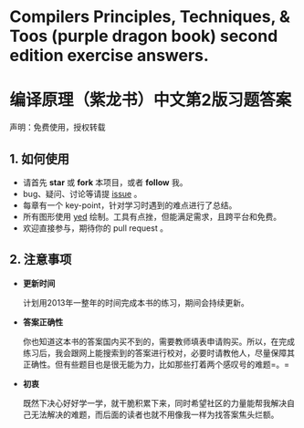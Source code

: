# Compilers Principles, Techniques, &amp; Toos (purple dragon book) second edition exercise answers.
# 编译原理（紫龙书）中文第2版习题答案

声明：免费使用，授权转载

## 1. 如何使用

- 请首先 **star** 或 **fork** 本项目，或者 **follow** 我。
- bug、疑问、讨论等请提 [issue](https://github.com/fool2fish/dragon-book-practice-answer/issues/new) 。
- 每章有一个 key-point，针对学习时遇到的难点进行了总结。
- 所有图形使用 [yed](http://www.yworks.com/en/products_yed_about.html) 绘制。工具有点挫，但能满足需求，且跨平台和免费。
- 欢迎直接参与，期待你的 pull request 。

## 2. 注意事项

- **更新时间**

    计划用2013年一整年的时间完成本书的练习，期间会持续更新。

- **答案正确性**

    你也知道这本书的答案国内买不到的，需要教师填表申请购买。所以，在完成练习后，我会跟网上能搜索到的答案进行校对，必要时请教他人，尽量保障其正确性。但有些题目也是很无能为力，比如那些打着两个感叹号的难题=。=

- **初衷**

    既然下决心好好学一学，就干脆积累下来，同时希望社区的力量能帮我解决自己无法解决的难题，而后面的读者也就不用像我一样为找答案焦头烂额。



